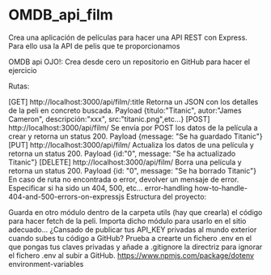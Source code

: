 # OMDB_api_film
Crea una aplicación de películas para hacer una API REST con Express. Para ello usa la API de pelis que te proporcionamos

OMDB api
OJO!: Crea desde cero un repositorio en GitHub para hacer el ejercicio

Rutas:

[GET] http://localhost:3000/api/film/:title Retorna un JSON con los detalles de la peli en concreto buscada. Payload {titulo:"Titanic", autor:"James Cameron", descripción:"xxx", src:"titanic.png",etc...}
[POST] http://localhost:3000/api/film/ Se envía por POST los datos de la película a crear y retorna un status 200. Payload {message: "Se ha guardado Titanic"}
[PUT] http://localhost:3000/api/film/ Actualiza los datos de una película y retorna un status 200. Payload {id:"0", message: "Se ha actualizado Titanic"}
[DELETE] http://localhost:3000/api/film/ Borra una película y retorna un status 200. Payload {id: "0", message: "Se ha borrado Titanic"}
En caso de ruta no encontrada o error, devolver un mensaje de error. Especificar si ha sido un 404, 500, etc...
error-handling
how-to-handle-404-and-500-errors-on-expressjs
Estructura del proyecto:

Guarda en otro módulo dentro de la carpeta utils (hay que crearla) el código para hacer fetch de la peli. Importa dicho módulo para usarlo en el sitio adecuado...
¿Cansado de publicar tus API_KEY privadas al mundo exterior cuando subes tu código a GitHub? Prueba a crearte un fichero .env en el que pongas tus claves privadas y añade a .gitignore la directriz para ignorar el fichero .env al subir a GitHub.
https://www.npmjs.com/package/dotenv
environment-variables